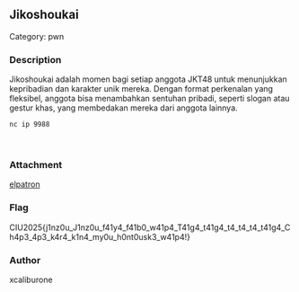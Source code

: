 ## Jikoshoukai
Category: pwn
<br>

### Description
Jikoshoukai adalah momen bagi setiap anggota JKT48 untuk menunjukkan kepribadian dan karakter unik mereka. Dengan format perkenalan yang fleksibel, anggota bisa menambahkan sentuhan pribadi, seperti slogan atau gestur khas, yang membedakan mereka dari anggota lainnya.
```txt
nc ip 9988
```
<br>

### Attachment
[elpatron](jiko)
<br>

### Flag
CIU2025{j1nz0u_J1nz0u_f41y4_f41b0_w41p4_T41g4_t41g4_t4_t4_t4_t41g4_Ch4p3_4p3_k4r4_k1n4_my0u_h0nt0usk3_w41p4!}
<br>

### Author
xcaliburone